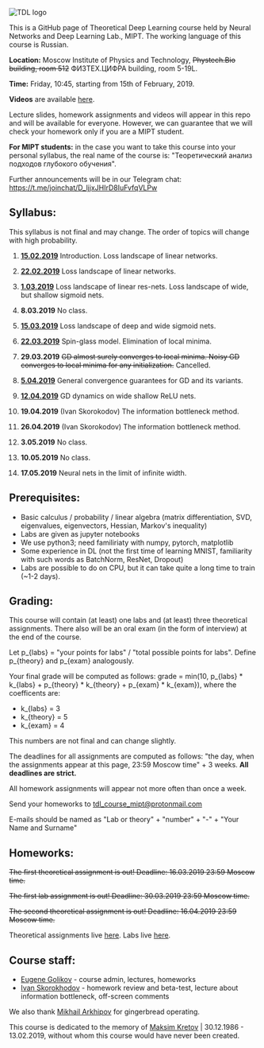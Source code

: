 ![TDL logo](/banner2.gif)

This is a GitHub page of Theoretical Deep Learning course held by Neural Networks and Deep Learning Lab., MIPT. The working language of this course is Russian.

**Location:** Moscow Institute of Physics and Technology, ~~Phystech.Bio building, room 512~~ ФИЗТЕХ.ЦИФРА building, room 5-19L.

**Time:** Friday, 10:45, starting from 15th of February, 2019.

**Videos** are available [here](https://www.youtube.com/playlist?list=PLt1IfGj6-_-dMa3Ff8mwjq1yOGijJ89Wa).

Lecture slides, homework assignments and videos will appear in this repo and will be available for everyone. However, we can guarantee that we will check your homework only if you are a MIPT student.

**For MIPT students:** in the case you want to take this course into your personal syllabus, the real name of the course is: "Теоретический анализ подходов глубокого обучения".

Further announcements will be in our Telegram chat: https://t.me/joinchat/D_ljjxJHIrD8IuFvfqVLPw

## Syllabus:

This syllabus is not final and may change. The order of topics will change with high probability.

1. [**15.02.2019**](/lecture_1) Introduction. Loss landscape of linear networks.

2. [**22.02.2019**](/lecture_2) Loss landscape of linear networks.

3. [**1.03.2019**](/lecture_3) Loss landscape of linear res-nets. Loss landscape of wide, but shallow sigmoid nets.

4. **8.03.2019** No class.

5. [**15.03.2019**](/lecture_4) Loss landscape of deep and wide sigmoid nets.

6. [**22.03.2019**](/lecture_5) Spin-glass model. Elimination of local minima.

7. **29.03.2019** ~~GD almost surely converges to local minima. Noisy GD converges to local minima for any initialization.~~ Cancelled.

8. [**5.04.2019**](/lecture_6) General convergence guarantees for GD and its variants.

9. [**12.04.2019**](/lecture_7) GD dynamics on wide shallow ReLU nets.

10. **19.04.2019** (Ivan Skorokodov) The information bottleneck method.

11. **26.04.2019** (Ivan Skorokodov) The information bottleneck method.

12. **3.05.2019** No class.

13. **10.05.2019** No class.

14. **17.05.2019** Neural nets in the limit of infinite width.

## Prerequisites:

* Basic calculus / probability / linear algebra (matrix differentiation, SVD, eigenvalues, eigenvectors, Hessian, Markov's inequality)
* Labs are given as jupyter notebooks 
* We use python3; need familiriaty with numpy, pytorch, matplotlib
* Some experience in DL (not the first time of learning MNIST, familiarity with such words as BatchNorm, ResNet, Dropout)
* Labs are possible to do on CPU, but it can take quite a long time to train (~1-2 days).
    
## Grading:

This course will contain (at least) one labs and (at least) three theoretical assignments. 
There also will be an oral exam (in the form of interview) at the end of the course.

Let p_{labs} = "your points for labs" / "total possible points for labs". Define p_{theory} and p_{exam} analogously.

Your final grade will be computed as follows:
grade = min(10, p_{labs} * k_{labs} + p_{theory} * k_{theory} + p_{exam} * k_{exam}), where the coefficents are:
* k_{labs} = 3
* k_{theory} = 5
* k_{exam} = 4

This numbers are not final and can change slightly.

The deadlines for all assignments are computed as follows: "the day, when the assignments appear at this page, 23:59 Moscow time" + 3 weeks. **All deadlines are strict.**

All homework assignments will appear not more often than once a week.

Send your homeworks to tdl_course_mipt@protonmail.com

E-mails should be named as "Lab or theory" + "number" + "-" + "Your Name and Surname"

## Homeworks:

~~The first theoretical assignment is out! Deadline: 16.03.2019 23:59 Moscow time.~~

~~The first lab assignment is out! Deadline: 30.03.2019 23:59 Moscow time.~~

~~The second theoretical assignment is out! Deadline: 16.04.2019 23:59 Moscow time.~~

Theoretical assignments live [here](/hw_theory).
Labs live [here](/hw_lab).

## Course staff:

- [Eugene Golikov](https://github.com/varenick) - course admin, lectures, homeworks
- [Ivan Skorokhodov](https://github.com/universome) - homework review and beta-test, lecture about information bottleneck, off-screen comments

We also thank [Mikhail Arkhipov](https://github.com/mu-arkhipov) for gingerbread operating.

This course is dedicated to the memory of [Maksim Kretov](https://github.com/kretovmk) | 30.12.1986 - 13.02.2019, without whom this course would have never been created.
